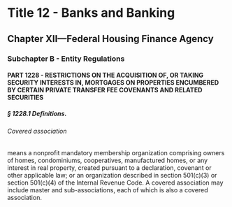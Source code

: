 
# Title 12 - Banks and Banking
## Chapter XII—Federal Housing Finance Agency
### Subchapter B - Entity Regulations
#### PART 1228 - RESTRICTIONS ON THE ACQUISITION OF, OR TAKING SECURITY INTERESTS IN, MORTGAGES ON PROPERTIES ENCUMBERED BY CERTAIN PRIVATE TRANSFER FEE COVENANTS AND RELATED SECURITIES
##### § 1228.1 Definitions.
###### Covered association

means a nonprofit mandatory membership organization comprising owners of homes, condominiums, cooperatives, manufactured homes, or any interest in real property, created pursuant to a declaration, covenant or other applicable law; or an organization described in section 501(c)(3) or section 501(c)(4) of the Internal Revenue Code. A covered association may include master and sub-associations, each of which is also a covered association.
